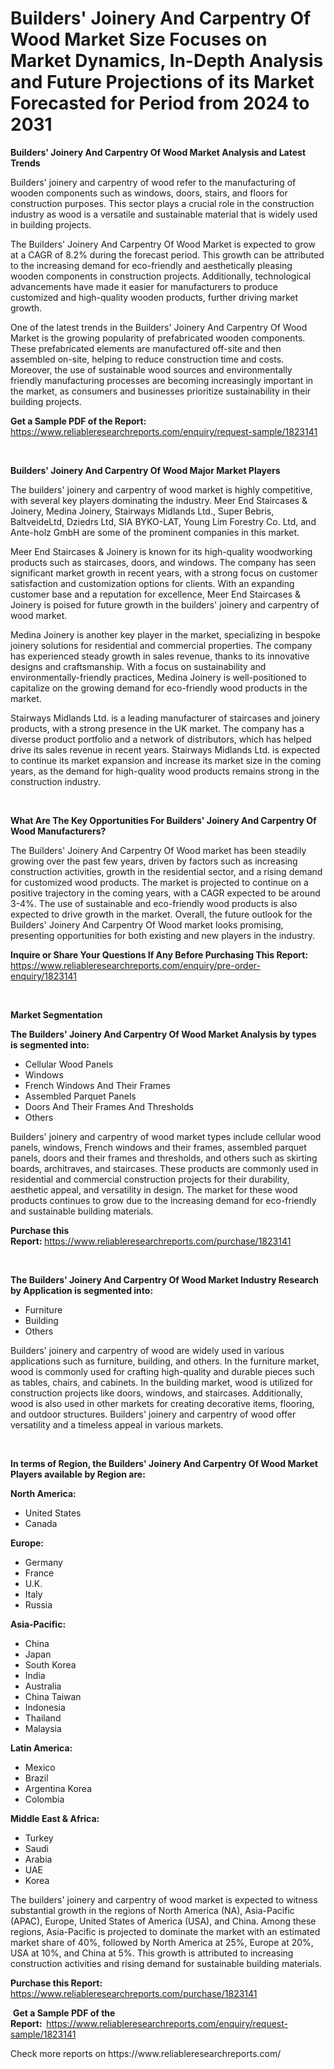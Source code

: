 <p><h1>Builders' Joinery And Carpentry Of Wood Market Size Focuses on Market Dynamics, In-Depth Analysis and Future Projections of its Market Forecasted for Period from 2024 to 2031</h1></p><p><strong>Builders' Joinery And Carpentry Of Wood Market Analysis and Latest Trends</strong></p>
<p><p>Builders' joinery and carpentry of wood refer to the manufacturing of wooden components such as windows, doors, stairs, and floors for construction purposes. This sector plays a crucial role in the construction industry as wood is a versatile and sustainable material that is widely used in building projects.</p><p>The Builders' Joinery And Carpentry Of Wood Market is expected to grow at a CAGR of 8.2% during the forecast period. This growth can be attributed to the increasing demand for eco-friendly and aesthetically pleasing wooden components in construction projects. Additionally, technological advancements have made it easier for manufacturers to produce customized and high-quality wooden products, further driving market growth.</p><p>One of the latest trends in the Builders' Joinery And Carpentry Of Wood Market is the growing popularity of prefabricated wooden components. These prefabricated elements are manufactured off-site and then assembled on-site, helping to reduce construction time and costs. Moreover, the use of sustainable wood sources and environmentally friendly manufacturing processes are becoming increasingly important in the market, as consumers and businesses prioritize sustainability in their building projects.</p></p>
<p><strong>Get a Sample PDF of the Report:&nbsp;</strong> <a href="https://www.reliableresearchreports.com/enquiry/request-sample/1823141">https://www.reliableresearchreports.com/enquiry/request-sample/1823141</a></p>
<p>&nbsp;</p>
<p><strong>Builders' Joinery And Carpentry Of Wood Major Market Players</strong></p>
<p><p>The builders' joinery and carpentry of wood market is highly competitive, with several key players dominating the industry. Meer End Staircases & Joinery, Medina Joinery, Stairways Midlands Ltd., Super Bebris, BaltveideLtd, Dziedrs Ltd, SIA BYKO-LAT, Young Lim Forestry Co. Ltd, and Ante-holz GmbH are some of the prominent companies in this market.</p><p>Meer End Staircases & Joinery is known for its high-quality woodworking products such as staircases, doors, and windows. The company has seen significant market growth in recent years, with a strong focus on customer satisfaction and customization options for clients. With an expanding customer base and a reputation for excellence, Meer End Staircases & Joinery is poised for future growth in the builders' joinery and carpentry of wood market.</p><p>Medina Joinery is another key player in the market, specializing in bespoke joinery solutions for residential and commercial properties. The company has experienced steady growth in sales revenue, thanks to its innovative designs and craftsmanship. With a focus on sustainability and environmentally-friendly practices, Medina Joinery is well-positioned to capitalize on the growing demand for eco-friendly wood products in the market.</p><p>Stairways Midlands Ltd. is a leading manufacturer of staircases and joinery products, with a strong presence in the UK market. The company has a diverse product portfolio and a network of distributors, which has helped drive its sales revenue in recent years. Stairways Midlands Ltd. is expected to continue its market expansion and increase its market size in the coming years, as the demand for high-quality wood products remains strong in the construction industry.</p></p>
<p>&nbsp;</p>
<p><strong>What Are The Key Opportunities For Builders' Joinery And Carpentry Of Wood Manufacturers?</strong></p>
<p><p>The Builders' Joinery And Carpentry Of Wood market has been steadily growing over the past few years, driven by factors such as increasing construction activities, growth in the residential sector, and a rising demand for customized wood products. The market is projected to continue on a positive trajectory in the coming years, with a CAGR expected to be around 3-4%. The use of sustainable and eco-friendly wood products is also expected to drive growth in the market. Overall, the future outlook for the Builders' Joinery And Carpentry Of Wood market looks promising, presenting opportunities for both existing and new players in the industry.</p></p>
<p><strong>Inquire or Share Your Questions If Any Before Purchasing This Report:</strong> <a href="https://www.reliableresearchreports.com/enquiry/pre-order-enquiry/1823141">https://www.reliableresearchreports.com/enquiry/pre-order-enquiry/1823141</a></p>
<p>&nbsp;</p>
<p><strong>Market Segmentation</strong></p>
<p><strong>The Builders' Joinery And Carpentry Of Wood Market Analysis by types is segmented into:</strong></p>
<p><ul><li>Cellular Wood Panels</li><li>Windows</li><li>French Windows And Their Frames</li><li>Assembled Parquet Panels</li><li>Doors And Their Frames And Thresholds</li><li>Others</li></ul></p>
<p><p>Builders' joinery and carpentry of wood market types include cellular wood panels, windows, French windows and their frames, assembled parquet panels, doors and their frames and thresholds, and others such as skirting boards, architraves, and staircases. These products are commonly used in residential and commercial construction projects for their durability, aesthetic appeal, and versatility in design. The market for these wood products continues to grow due to the increasing demand for eco-friendly and sustainable building materials.</p></p>
<p><strong>Purchase this Report:&nbsp;</strong><a href="https://www.reliableresearchreports.com/purchase/1823141">https://www.reliableresearchreports.com/purchase/1823141</a></p>
<p>&nbsp;</p>
<p><strong>The Builders' Joinery And Carpentry Of Wood Market Industry Research by Application is segmented into:</strong></p>
<p><ul><li>Furniture</li><li>Building</li><li>Others</li></ul></p>
<p><p>Builders' joinery and carpentry of wood are widely used in various applications such as furniture, building, and others. In the furniture market, wood is commonly used for crafting high-quality and durable pieces such as tables, chairs, and cabinets. In the building market, wood is utilized for construction projects like doors, windows, and staircases. Additionally, wood is also used in other markets for creating decorative items, flooring, and outdoor structures. Builders' joinery and carpentry of wood offer versatility and a timeless appeal in various markets.</p></p>
<p>&nbsp;</p>
<p><strong>In terms of Region, the Builders' Joinery And Carpentry Of Wood Market Players available by Region are:</strong></p>
<p>
    <p> <strong> North America: </strong>
        <ul>
            <li>United States</li>
            <li>Canada</li>
        </ul>
        </p> 
    <p> <strong> Europe: </strong>
        <ul>
            <li>Germany</li>
            <li>France</li>
            <li>U.K.</li>
            <li>Italy</li>
            <li>Russia</li>
        </ul>
        </p> 
    <p> <strong> Asia-Pacific: </strong>
        <ul>
            <li>China</li>
            <li>Japan</li>
            <li>South Korea</li>
            <li>India</li>
            <li>Australia</li>
            <li>China Taiwan</li>
            <li>Indonesia</li>
            <li>Thailand</li>
            <li>Malaysia</li>
        </ul>
        </p> 
    <p> <strong> Latin America: </strong>
        <ul>
            <li>Mexico</li>
            <li>Brazil</li>
            <li>Argentina Korea</li>
            <li>Colombia</li>
        </ul>
        </p> 
    <p> <strong> Middle East & Africa: </strong>
        <ul>
            <li>Turkey</li>
            <li>Saudi</li>
            <li>Arabia</li>
            <li>UAE</li>
            <li>Korea</li>
        </ul>
    </p>
    </p>
<p><p>The builders' joinery and carpentry of wood market is expected to witness substantial growth in the regions of North America (NA), Asia-Pacific (APAC), Europe, United States of America (USA), and China. Among these regions, Asia-Pacific is projected to dominate the market with an estimated market share of 40%, followed by North America at 25%, Europe at 20%, USA at 10%, and China at 5%. This growth is attributed to increasing construction activities and rising demand for sustainable building materials.</p></p>
<p><strong>Purchase this Report: </strong><a href="https://www.reliableresearchreports.com/purchase/1823141">https://www.reliableresearchreports.com/purchase/1823141</a></p>
<p>&nbsp;<strong>Get a Sample PDF of the Report:&nbsp;&nbsp;</strong><a href="https://www.reliableresearchreports.com/enquiry/request-sample/1823141">https://www.reliableresearchreports.com/enquiry/request-sample/1823141</a></p>
<p><strong></strong></p>
<p>Check more reports on https://www.reliableresearchreports.com/</p>